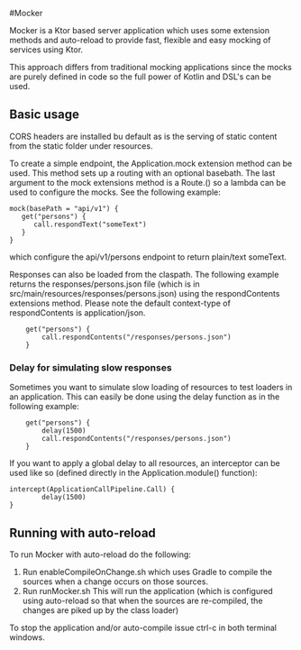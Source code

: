 #Mocker

Mocker is a Ktor based server application which uses some extension methods and auto-reload to provide fast, flexible and easy mocking
of services using Ktor.

This approach differs from traditional mocking applications since the mocks are purely defined in code so the full power of Kotlin and DSL's can be used.

## Basic usage

CORS headers are installed bu default as is the serving of static content from the static folder under resources.

To create a simple endpoint, the Application.mock extension method can be used. This method sets up a routing with an optional basebath. The last argument to the mock extensions method is a Route.() so a lambda can be used to configure the mocks. See the following example:

```
mock(basePath = "api/v1") {
   get("persons") {
      call.respondText("someText") 
   }
}
```

which configure the api/v1/persons endpoint to return plain/text someText.

Responses can also be loaded from the claspath. The following example returns the responses/persons.json file (which is in src/main/resources/responses/persons.json) using the respondContents extensions method. Please note the default context-type of respondContents is application/json.

```
    get("persons") {
        call.respondContents("/responses/persons.json")
    }
```

### Delay for simulating slow responses

Sometimes you want to simulate slow loading of resources to test loaders in an application. This can easily be done using the delay function as in the following example:

```
    get("persons") {
        delay(1500)
        call.respondContents("/responses/persons.json")
    }
```

If you want to apply a global delay to all resources, an interceptor can be used like so (defined directly in the Application.module() function):

```
intercept(ApplicationCallPipeline.Call) {
        delay(1500)
}
```

## Running with auto-reload

To run Mocker with auto-reload do the following:

1. Run enableCompileOnChange.sh which uses Gradle to compile the sources when a change occurs on those sources.
2. Run runMocker.sh This will run the application (which is configured using auto-reload so that when the sources are re-compiled, the changes are piked up by the class loader)

To stop the application and/or auto-compile issue ctrl-c in both terminal windows.